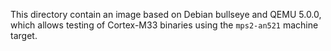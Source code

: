 This directory contain an image based on Debian bullseye and
QEMU 5.0.0, which allows testing of Cortex-M33 binaries
using the `mps2-an521` machine target.
